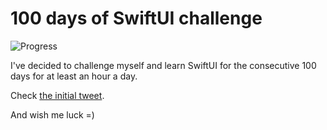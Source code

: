 # 100 days of SwiftUI challenge

![Progress](https://progress-bar.dev/65/?title=74h%2040m%20)


I've decided to challenge myself and learn SwiftUI for the consecutive 100 days for at least an hour a day.

Check [the initial tweet](https://twitter.com/ck3g/status/1188362654324318208).

And wish me luck =)

